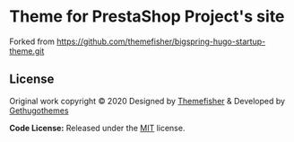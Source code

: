 # Theme for PrestaShop Project's site

Forked from https://github.com/themefisher/bigspring-hugo-startup-theme.git

## License
Original work copyright &copy; 2020 Designed by [Themefisher](https://themefisher.com) & Developed by [Gethugothemes](https://gethugothemes.com)

**Code License:** Released under the [MIT](https://github.com/themefisher/bigspring-hugo-startup-theme/blob/master/LICENSE) license.

